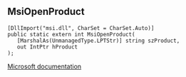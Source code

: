 ## MsiOpenProduct

```
[DllImport("msi.dll", CharSet = CharSet.Auto)]
public static extern int MsiOpenProduct(
   [MarshalAs(UnmanagedType.LPTStr)] string szProduct,
   out IntPtr hProduct
);
```

[Microsoft documentation](https://docs.microsoft.com/en-us/windows/win32/api/msi/nf-msi-msiopenproductw)
